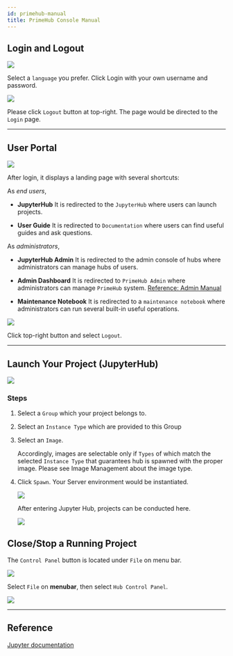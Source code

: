 ```yaml
---
id: primehub-manual
title: PrimeHub Console Manual
---
```


## Login and Logout

![](assets/login_1.png)

Select a `language` you prefer. Click Login with your own username and password.

![](assets/user_portal.png)

Please click `Logout` button at top-right. The page would be directed to the `Login` page.

---

## User Portal

![](assets/landing_page.png)

After login, it displays a landing page with several shortcuts:

As *end users*,

+ **JupyterHub**
It is redirected to the `JupyterHub` where users can launch projects.

+ **User Guide**
It is redirected to `Documentation` where users can find useful guides and ask questions.

As *administrators*,

+ **JupyterHub Admin**
It is redirected to the admin console of hubs where administrators can manage hubs of users.

+ **Admin Dashboard**
It is redirected to `PrimeHub Admin` where administrators can manage `PrimeHub` system.
[Reference: Admin Manual](admin-manual.md)

+ **Maintenance Notebook**
It is redirected to a `maintenance notebook` where administrators can run several built-in useful operations.

![](assets/landing_page_logout.png)

Click top-right button and select `Logout`.

---

## Launch Your Project (JupyterHub)

![](assets/spawner.png)

### Steps

1. Select a `Group` which your project belongs to.

2. Select an `Instance Type` which are provided to this Group

3. Select an `Image`.

   Accordingly, images are selectable only if `Types` of which match the selected `Instance Type` that guarantees hub is spawned with the proper image. Please see Image Management about the image type.

4. Click `Spawn`. Your Server environment would be instantiated.

   ![](assets/spawn_1.png)

   After entering Jupyter Hub, projects can be conducted here.

   ![](assets/Hub_JL.png)

## Close/Stop a Running Project

The `Control Panel` button is located under `File` on menu bar.

![](assets/Hub_control_panel.png)

Select `File` on **menubar**, then select `Hub Control Panel`.

![](assets/navbar_stop_server.png)

---

## Reference

[Jupyter documentation](https://jupyterlab.readthedocs.io/en/stable/)
